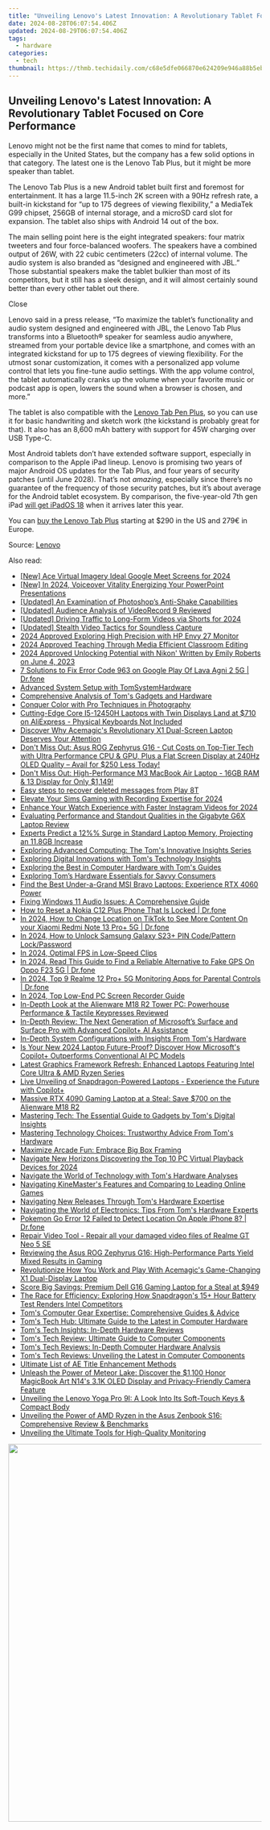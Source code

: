 ```yaml
---
title: "Unveiling Lenovo's Latest Innovation: A Revolutionary Tablet Focused on Core Performance"
date: 2024-08-28T06:07:54.406Z
updated: 2024-08-29T06:07:54.406Z
tags:
  - hardware
categories:
  - tech
thumbnail: https://thmb.techidaily.com/c68e5dfe066870e624209e946a88b5eb21db8406cf2fae44c9a446c53d02efdc.jpg
---
```


## Unveiling Lenovo's Latest Innovation: A Revolutionary Tablet Focused on Core Performance

Lenovo might not be the first name that comes to mind for tablets, especially in the United States, but the company has a few solid options in that category. The latest one is the Lenovo Tab Plus, but it might be more speaker than tablet.

 The Lenovo Tab Plus is a new Android tablet built first and foremost for entertainment. It has a large 11.5-inch 2K screen with a 90Hz refresh rate, a built-in kickstand for “up to 175 degrees of viewing flexibility,” a MediaTek G99 chipset, 256GB of internal storage, and a microSD card slot for expansion. The tablet also ships with Android 14 out of the box.

 The main selling point here is the eight integrated speakers: four matrix tweeters and four force-balanced woofers. The speakers have a combined output of 26W, with 22 cubic centimeters (22cc) of internal volume. The audio system is also branded as “designed and engineered with JBL.” Those substantial speakers make the tablet bulkier than most of its competitors, but it still has a sleek design, and it will almost certainly sound better than every other tablet out there.

Close 

 Lenovo said in a press release, “To maximize the tablet’s functionality and audio system designed and engineered with JBL, the Lenovo Tab Plus transforms into a Bluetooth® speaker for seamless audio anywhere, streamed from your portable device like a smartphone, and comes with an integrated kickstand for up to 175 degrees of viewing flexibility. For the utmost sonar customization, it comes with a personalized app volume control that lets you fine-tune audio settings. With the app volume control, the tablet automatically cranks up the volume when your favorite music or podcast app is open, lowers the sound when a browser is chosen, and more.”

 The tablet is also compatible with the [Lenovo Tab Pen Plus](https://shop-links.co/link/?exclusive=1&publisher_slug=itechdaily19598&url=https%3A%2F%2Fwww.lenovo.com%2Fus%2Fen%2Fp%2Faccessories-and-software%2Ftablet-accessories%2Ftablet-accessories_android-tablets%2Fzg38c05194), so you can use it for basic handwriting and sketch work (the kickstand is probably great for that). It also has an 8,600 mAh battery with support for 45W charging over USB Type-C.

 Most Android tablets don’t have extended software support, especially in comparison to the Apple iPad lineup. Lenovo is promising two years of major Android OS updates for the Tab Plus, and four years of security patches (until June 2028). That’s not _amazing_, especially since there’s no guarantee of the frequency of those security patches, but it’s about average for the Android tablet ecosystem. By comparison, the five-year-old 7th gen iPad [will get iPadOS 18](https://www.apple.com/ipados/ipados-18-preview/) when it arrives later this year.

 You can [buy the Lenovo Tab Plus](https://shop-links.co/link/?exclusive=1&publisher_slug=itechdaily19598&url=https%3A%2F%2Fwww.lenovo.com%2Fus%2Fen%2Ftablets%2Fresults%2F%3FsortBy%3Dnewest) starting at $290 in the US and 279€ in Europe.

 Source: [Lenovo](https://shop-links.co/link/?exclusive=1&publisher_slug=itechdaily19598&url=https%3A%2F%2Fnews.lenovo.com%2Fpressroom%2Fpress-releases%2Ftab-plus-music-lovers-dream-tablet-eight-speakers%2F)

<ins class="adsbygoogle"
     style="display:block"
     data-ad-format="autorelaxed"
     data-ad-client="ca-pub-7571918770474297"
     data-ad-slot="1223367746"></ins>



<ins class="adsbygoogle"
     style="display:block"
     data-ad-client="ca-pub-7571918770474297"
     data-ad-slot="8358498916"
     data-ad-format="auto"
     data-full-width-responsive="true"></ins>

<span class="atpl-alsoreadstyle">Also read:</span>
<div><ul>
<li><a href="https://screen-mirroring-recording.techidaily.com/new-ace-virtual-imagery-ideal-google-meet-screens-for-2024/"><u>[New] Ace Virtual Imagery  Ideal Google Meet Screens for 2024</u></a></li>
<li><a href="https://remote-screen-capture.techidaily.com/new-in-2024-voiceover-vitality-energizing-your-powerpoint-presentations/"><u>[New] In 2024, Voiceover Vitality  Energizing Your PowerPoint Presentations</u></a></li>
<li><a href="https://extra-resources.techidaily.com/updated-an-examination-of-photoshops-anti-shake-capabilities/"><u>[Updated] An Examination of Photoshop’s Anti-Shake Capabilities</u></a></li>
<li><a href="https://digital-screen-recording.techidaily.com/updated-audience-analysis-of-videorecord-9-reviewed/"><u>[Updated] Audience Analysis of VideoRecord 9 Reviewed</u></a></li>
<li><a href="https://youtube-tips.techidaily.com/ed-driving-traffic-to-long-form-videos-via-shorts-for-2024/"><u>[Updated] Driving Traffic to Long-Form Videos via Shorts for 2024</u></a></li>
<li><a href="https://screen-activity-recording.techidaily.com/updated-stealth-video-tactics-for-soundless-capture/"><u>[Updated] Stealth Video Tactics for Soundless Capture</u></a></li>
<li><a href="https://some-techniques.techidaily.com/2024-approved-exploring-high-precision-with-hp-envy-27-monitor/"><u>2024 Approved  Exploring High Precision with HP Envy 27 Monitor</u></a></li>
<li><a href="https://some-approaches.techidaily.com/2024-approved-teaching-through-media-efficient-classroom-editing/"><u>2024 Approved  Teaching Through Media  Efficient Classroom Editing</u></a></li>
<li><a href="https://some-guidance.techidaily.com/2024-approved-unlocking-potential-with-nikon-written-by-emily-roberts-on-june-4-2023/"><u>2024 Approved  Unlocking Potential with Nikon' Written by Emily Roberts on June 4, 2023</u></a></li>
<li><a href="https://howto.techidaily.com/7-solutions-to-fix-error-code-963-on-google-play-of-lava-agni-2-5g-drfone-by-drfone-fix-android-problems-fix-android-problems/"><u>7 Solutions to Fix Error Code 963 on Google Play Of Lava Agni 2 5G | Dr.fone</u></a></li>
<li><a href="https://hardware-tips.techidaily.com/advanced-system-setup-with-tomsystemhardware/"><u>Advanced System Setup with TomSystemHardware</u></a></li>
<li><a href="https://hardware-tips.techidaily.com/comprehensive-analysis-of-toms-gadgets-and-hardware/"><u>Comprehensive Analysis of Tom's Gadgets and Hardware</u></a></li>
<li><a href="https://extra-information.techidaily.com/conquer-color-with-pro-techniques-in-photography/"><u>Conquer Color with Pro Techniques in Photography</u></a></li>
<li><a href="https://hardware-tips.techidaily.com/1723862650997-cutting-edge-core-i5-12450h-laptops-with-twin-displays-land-at-710-on-aliexpress-physical-keyboards-not-included/"><u>Cutting-Edge Core I5-12450H Laptops with Twin Displays Land at $710 on AliExpress - Physical Keyboards Not Included</u></a></li>
<li><a href="https://hardware-tips.techidaily.com/discover-why-acemagics-revolutionary-x1-dual-screen-laptop-deserves-your-attention/"><u>Discover Why Acemagic's Revolutionary X1 Dual-Screen Laptop Deserves Your Attention</u></a></li>
<li><a href="https://hardware-tips.techidaily.com/dont-miss-out-asus-rog-zephyrus-g16-cut-costs-on-top-tier-tech-with-ultra-performance-cpu-and-gpu-plus-a-flat-screen-display-at-240hz-oled-quality-avail-for10/"><u>Don't Miss Out: Asus ROG Zephyrus G16 - Cut Costs on Top-Tier Tech with Ultra Performance CPU & GPU, Plus a Flat Screen Display at 240Hz OLED Quality – Avail for $250 Less Today!</u></a></li>
<li><a href="https://hardware-tips.techidaily.com/dont-miss-out-high-performance-m3-macbook-air-laptop-16gb-ram-and-13-display-for-only-1149/"><u>Don't Miss Out: High-Performance M3 MacBook Air Laptop - 16GB RAM & 13 Display for Only $1,149!</u></a></li>
<li><a href="https://phone-solutions.techidaily.com/easy-steps-to-recover-deleted-messages-from-play-8t-by-fonelab-android-recover-messages/"><u>Easy steps to recover deleted messages from Play 8T</u></a></li>
<li><a href="https://video-capture.techidaily.com/elevate-your-sims-gaming-with-recording-expertise-for-2024/"><u>Elevate Your Sims Gaming with Recording Expertise for 2024</u></a></li>
<li><a href="https://instagram-videos.techidaily.com/enhance-your-watch-experience-with-faster-instagram-videos-for-2024/"><u>Enhance Your Watch Experience with Faster Instagram Videos for 2024</u></a></li>
<li><a href="https://hardware-tips.techidaily.com/evaluating-performance-and-standout-qualities-in-the-gigabyte-g6x-laptop-review/"><u>Evaluating Performance and Standout Qualities in the Gigabyte G6X Laptop Review</u></a></li>
<li><a href="https://hardware-tips.techidaily.com/experts-predict-a-12-surge-in-standard-laptop-memory-projecting-an-118gb-increase/"><u>Experts Predict a 12%% Surge in Standard Laptop Memory, Projecting an 11.8GB Increase</u></a></li>
<li><a href="https://hardware-tips.techidaily.com/exploring-advanced-computing-the-toms-innovative-insights-series/"><u>Exploring Advanced Computing: The Tom's Innovative Insights Series</u></a></li>
<li><a href="https://hardware-tips.techidaily.com/exploring-digital-innovations-with-toms-technology-insights/"><u>Exploring Digital Innovations with Tom's Technology Insights</u></a></li>
<li><a href="https://hardware-tips.techidaily.com/exploring-the-best-in-computer-hardware-with-toms-guides/"><u>Exploring the Best in Computer Hardware with Tom's Guides</u></a></li>
<li><a href="https://hardware-tips.techidaily.com/exploring-toms-hardware-essentials-for-savvy-consumers/"><u>Exploring Tom’s Hardware Essentials for Savvy Consumers</u></a></li>
<li><a href="https://hardware-tips.techidaily.com/find-the-best-under-a-grand-msi-bravo-laptops-experience-rtx-4060-power/"><u>Find the Best Under-a-Grand MSI Bravo Laptops: Experience RTX 4060 Power</u></a></li>
<li><a href="https://sound-issues.techidaily.com/fixing-windows-11-audio-issues-a-comprehensive-guide/"><u>Fixing Windows 11 Audio Issues: A Comprehensive Guide</u></a></li>
<li><a href="https://techidaily.com/how-to-reset-a-nokia-c12-plus-phone-that-is-locked-drfone-by-drfone-reset-android-reset-android/"><u>How to Reset a Nokia C12 Plus Phone That Is Locked | Dr.fone</u></a></li>
<li><a href="https://review-topics.techidaily.com/in-2024-how-to-change-location-on-tiktok-to-see-more-content-on-your-xiaomi-redmi-note-13-proplus-5g-drfone-by-drfone-virtual-android/"><u>In 2024, How to Change Location on TikTok to See More Content On your Xiaomi Redmi Note 13 Pro+ 5G | Dr.fone</u></a></li>
<li><a href="https://android-unlock.techidaily.com/in-2024-how-to-unlock-samsung-galaxy-s23plus-pin-codepattern-lockpassword-by-drfone-android/"><u>In 2024, How to Unlock Samsung Galaxy S23+ PIN Code/Pattern Lock/Password</u></a></li>
<li><a href="https://extra-approaches.techidaily.com/in-2024-optimal-fps-in-low-speed-clips/"><u>In 2024, Optimal FPS in Low-Speed Clips</u></a></li>
<li><a href="https://phone-solutions.techidaily.com/in-2024-read-this-guide-to-find-a-reliable-alternative-to-fake-gps-on-oppo-f23-5g-drfone-by-drfone-virtual-android/"><u>In 2024, Read This Guide to Find a Reliable Alternative to Fake GPS On Oppo F23 5G | Dr.fone</u></a></li>
<li><a href="https://android-location-track.techidaily.com/in-2024-top-9-realme-12-proplus-5g-monitoring-apps-for-parental-controls-drfone-by-drfone-virtual-android/"><u>In 2024, Top 9 Realme 12 Pro+ 5G Monitoring Apps for Parental Controls | Dr.fone</u></a></li>
<li><a href="https://screen-capture.techidaily.com/in-2024-top-low-end-pc-screen-recorder-guide/"><u>In 2024, Top Low-End PC Screen Recorder Guide</u></a></li>
<li><a href="https://hardware-tips.techidaily.com/in-depth-look-at-the-alienware-m18-r2-tower-pc-powerhouse-performance-and-tactile-keypresses-reviewed/"><u>In-Depth Look at the Alienware M18 R2 Tower PC: Powerhouse Performance & Tactile Keypresses Reviewed</u></a></li>
<li><a href="https://hardware-tips.techidaily.com/in-depth-review-the-next-generation-of-microsofts-surface-and-surface-pro-with-advanced-copilotplus-ai-assistance/"><u>In-Depth Review: The Next Generation of Microsoft’s Surface and Surface Pro with Advanced Copilot+ AI Assistance</u></a></li>
<li><a href="https://hardware-tips.techidaily.com/in-depth-system-configurations-with-insights-from-toms-hardware/"><u>In-Depth System Configurations with Insights From Tom's Hardware</u></a></li>
<li><a href="https://hardware-tips.techidaily.com/is-your-new-2024-laptop-future-proof-discover-how-microsofts-copilotplus-outperforms-conventional-ai-pc-models/"><u>Is Your New 2024 Laptop Future-Proof? Discover How Microsoft's Copilot+ Outperforms Conventional AI PC Models</u></a></li>
<li><a href="https://hardware-tips.techidaily.com/latest-graphics-framework-refresh-enhanced-laptops-featuring-intel-core-ultra-and-amd-ryzen-series/"><u>Latest Graphics Framework Refresh: Enhanced Laptops Featuring Intel Core Ultra & AMD Ryzen Series</u></a></li>
<li><a href="https://hardware-tips.techidaily.com/live-unveiling-of-snapdragon-powered-laptops-experience-the-future-with-copilotplus/"><u>Live Unveiling of Snapdragon-Powered Laptops - Experience the Future with Copilot+</u></a></li>
<li><a href="https://hardware-tips.techidaily.com/1723862684450-massive-rtx-4090-gaming-laptop-at-a-steal-save-700-on-the-alienware-m18-r2/"><u>Massive RTX 4090 Gaming Laptop at a Steal: Save $700 on the Alienware M18 R2</u></a></li>
<li><a href="https://hardware-tips.techidaily.com/mastering-tech-the-essential-guide-to-gadgets-by-toms-digital-insights/"><u>Mastering Tech: The Essential Guide to Gadgets by Tom's Digital Insights</u></a></li>
<li><a href="https://hardware-tips.techidaily.com/mastering-technology-choices-trustworthy-advice-from-toms-hardware/"><u>Mastering Technology Choices: Trustworthy Advice From Tom's Hardware</u></a></li>
<li><a href="https://games-able.techidaily.com/maximize-arcade-fun-embrace-big-box-framing/"><u>Maximize Arcade Fun: Embrace Big Box Framing</u></a></li>
<li><a href="https://extra-approaches.techidaily.com/navigate-new-horizons-discovering-the-top-10-pc-virtual-playback-devices-for-2024/"><u>Navigate New Horizons  Discovering the Top 10 PC Virtual Playback Devices for 2024</u></a></li>
<li><a href="https://hardware-tips.techidaily.com/navigate-the-world-of-technology-with-toms-hardware-analyses/"><u>Navigate the World of Technology with Tom's Hardware Analyses</u></a></li>
<li><a href="https://extra-tips.techidaily.com/navigating-kinemasters-features-and-comparing-to-leading-online-games/"><u>Navigating KineMaster's Features and Comparing to Leading Online Games</u></a></li>
<li><a href="https://hardware-tips.techidaily.com/navigating-new-releases-through-toms-hardware-expertise/"><u>Navigating New Releases Through Tom's Hardware Expertise</u></a></li>
<li><a href="https://hardware-tips.techidaily.com/navigating-the-world-of-electronics-tips-from-toms-hardware-experts/"><u>Navigating the World of Electronics: Tips From Tom's Hardware Experts</u></a></li>
<li><a href="https://ios-pokemon-go.techidaily.com/pokemon-go-error-12-failed-to-detect-location-on-apple-iphone-8-drfone-by-drfone-virtual-ios/"><u>Pokemon Go Error 12 Failed to Detect Location On Apple iPhone 8? | Dr.fone</u></a></li>
<li><a href="https://techidaily.com/repair-video-tool-repair-all-your-damaged-video-files-of-realme-gt-neo-5-se-by-stellar-video-repair-mobile-video-repair/"><u>Repair Video Tool - Repair all your damaged video files of Realme GT Neo 5 SE</u></a></li>
<li><a href="https://hardware-tips.techidaily.com/reviewing-the-asus-rog-zephyrus-g16-high-performance-parts-yield-mixed-results-in-gaming/"><u>Reviewing the Asus ROG Zephyrus G16: High-Performance Parts Yield Mixed Results in Gaming</u></a></li>
<li><a href="https://hardware-tips.techidaily.com/revolutionize-how-you-work-and-play-with-acemagics-game-changing-x1-dual-display-laptop/"><u>Revolutionize How You Work and Play With Acemagic's Game-Changing X1 Dual-Display Laptop</u></a></li>
<li><a href="https://hardware-tips.techidaily.com/1723862667600-score-big-savings-premium-dell-g16-gaming-laptop-for-a-steal-at-949/"><u>Score Big Savings: Premium Dell G16 Gaming Laptop for a Steal at $949</u></a></li>
<li><a href="https://hardware-tips.techidaily.com/the-race-for-efficiency-exploring-how-snapdragons-15plus-hour-battery-test-renders-intel-competitors/"><u>The Race for Efficiency: Exploring How Snapdragon's 15+ Hour Battery Test Renders Intel Competitors</u></a></li>
<li><a href="https://hardware-tips.techidaily.com/toms-computer-gear-expertise-comprehensive-guides-and-advice/"><u>Tom's Computer Gear Expertise: Comprehensive Guides & Advice</u></a></li>
<li><a href="https://hardware-tips.techidaily.com/toms-tech-hub-ultimate-guide-to-the-latest-in-computer-hardware/"><u>Tom's Tech Hub: Ultimate Guide to the Latest in Computer Hardware</u></a></li>
<li><a href="https://hardware-tips.techidaily.com/toms-tech-insights-in-depth-hardware-reviews-t172386287988218/"><u>Tom's Tech Insights: In-Depth Hardware Reviews</u></a></li>
<li><a href="https://hardware-tips.techidaily.com/toms-tech-review-ultimate-guide-to-computer-components-t172386287988319/"><u>Tom's Tech Review: Ultimate Guide to Computer Components</u></a></li>
<li><a href="https://hardware-tips.techidaily.com/toms-tech-reviews-in-depth-computer-hardware-analysis-t172386287988117/"><u>Tom's Tech Reviews: In-Depth Computer Hardware Analysis</u></a></li>
<li><a href="https://hardware-tips.techidaily.com/toms-tech-reviews-unveiling-the-latest-in-computer-components/"><u>Tom's Tech Reviews: Unveiling the Latest in Computer Components</u></a></li>
<li><a href="https://extra-information.techidaily.com/ultimate-list-of-ae-title-enhancement-methods/"><u>Ultimate List of AE Title Enhancement Methods</u></a></li>
<li><a href="https://hardware-tips.techidaily.com/unleash-the-power-of-meteor-lake-discover-the-1100-honor-magicbook-art-n14s-31k-oled-display-and-privacy-friendly-camera-feature/"><u>Unleash the Power of Meteor Lake: Discover the $1,100 Honor MagicBook Art N14's 3.1K OLED Display and Privacy-Friendly Camera Feature</u></a></li>
<li><a href="https://hardware-tips.techidaily.com/unveiling-the-lenovo-yoga-pro-9i-a-look-into-its-soft-touch-keys-and-compact-body/"><u>Unveiling the Lenovo Yoga Pro 9I: A Look Into Its Soft-Touch Keys & Compact Body</u></a></li>
<li><a href="https://hardware-tips.techidaily.com/unveiling-the-power-of-amd-ryzen-in-the-asus-zenbook-s16-comprehensive-review-and-benchmarks/"><u>Unveiling the Power of AMD Ryzen in the Asus Zenbook S16: Comprehensive Review & Benchmarks</u></a></li>
<li><a href="https://screen-recording.techidaily.com/unveiling-the-ultimate-tools-for-high-quality-monitoring/"><u>Unveiling the Ultimate Tools for High-Quality Monitoring</u></a></li>
</ul></div>

<!-- affiliate ads begin -->
<a href="https://zebaoaffiliateprogram.pxf.io/c/5597632/1853659/21526" target="_top" id="1853659"><img src="//a.impactradius-go.com/display-ad/21526-1853659" border="0" alt="" width="1920" height="750"/></a><img height="0" width="0" src="https://imp.pxf.io/i/5597632/1853659/21526" style="position:absolute;visibility:hidden;" border="0" />
<!-- affiliate ads end -->